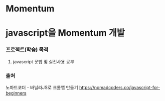 # Momentum

javascript을 Momentum 개발
==========================

### 프로젝트(학습) 목적
1. javascript 문법 및 실전사용 공부

### 출처
노마드코더 - 바닐라JS로 크롬앱 만들기
https://nomadcoders.co/javascript-for-beginners
